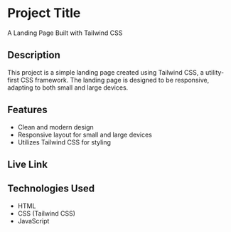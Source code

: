 # Project Title

A Landing Page Built with Tailwind CSS

## Description

This project is a simple landing page created using Tailwind CSS, a utility-first CSS framework. The landing page is designed to be responsive, adapting to both small and large devices.

## Features

- Clean and modern design
- Responsive layout for small and large devices
- Utilizes Tailwind CSS for styling

## Live Link



## Technologies Used

- HTML
- CSS (Tailwind CSS)
- JavaScript 

